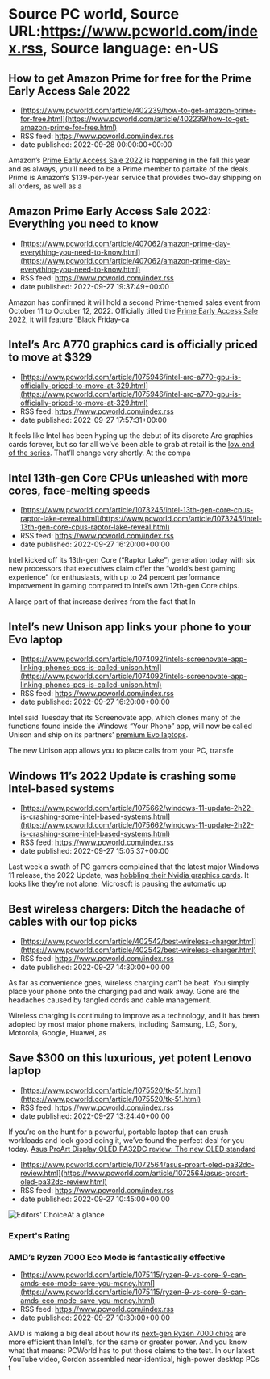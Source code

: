 # Source PC world, Source URL:https://www.pcworld.com/index.rss, Source language: en-US

## How to get Amazon Prime for free for the Prime Early Access Sale 2022
 - [https://www.pcworld.com/article/402239/how-to-get-amazon-prime-for-free.html](https://www.pcworld.com/article/402239/how-to-get-amazon-prime-for-free.html)
 - RSS feed: https://www.pcworld.com/index.rss
 - date published: 2022-09-28 00:00:00+00:00

<div id="link_wrapped_content">
<section class="wp-block-bigbite-multi-title"><div class="container"></div></section><p>Amazon&rsquo;s&nbsp;<a href="https://www.pcworld.com/article/3203969/internet/amazon-prime-day-everything-you-need-to-know.html">Prime Early Access Sale 2022</a> is happening in the fall this year and as always, you&rsquo;ll need to be a Prime member to partake of the deals. Prime is Amazon&rsquo;s $139-per-year service that provides two-day shipping on all orders, as well as a

## Amazon Prime Early Access Sale 2022: Everything you need to know
 - [https://www.pcworld.com/article/407062/amazon-prime-day-everything-you-need-to-know.html](https://www.pcworld.com/article/407062/amazon-prime-day-everything-you-need-to-know.html)
 - RSS feed: https://www.pcworld.com/index.rss
 - date published: 2022-09-27 19:37:49+00:00

<div id="link_wrapped_content">
<section class="wp-block-bigbite-multi-title"><div class="container"></div></section><p>Amazon has confirmed it will hold a second Prime-themed sales event from October 11 to October 12, 2022. Officially titled the <a href="https://go.redirectingat.com/?id=111346X1569483&amp;url=https://www.amazon.com/earlyaccess&amp;xcust=2-1-407062-1-0-0&amp;sref=https://www.pcworld.com/feed" rel="nofollow">Prime Early Access Sale 2022</a>, it will feature &ldquo;Black Friday-ca

## Intel’s Arc A770 graphics card is officially priced to move at $329
 - [https://www.pcworld.com/article/1075946/intel-arc-a770-gpu-is-officially-priced-to-move-at-329.html](https://www.pcworld.com/article/1075946/intel-arc-a770-gpu-is-officially-priced-to-move-at-329.html)
 - RSS feed: https://www.pcworld.com/index.rss
 - date published: 2022-09-27 17:57:31+00:00

<div id="link_wrapped_content">
<section class="wp-block-bigbite-multi-title"><div class="container"></div></section><p>It feels like Intel has been hyping up the debut of its discrete Arc graphics cards forever, but so far all we&rsquo;ve been able to grab at retail is the <a href="https://www.pcworld.com/article/832200/the-first-intel-graphics-card-is-now-on-sale-in-the-us.html" rel="noreferrer noopener" target="_blank">low end of the series</a>. That&rsquo;ll change very shortly. At the compa

## Intel 13th-gen Core CPUs unleashed with more cores, face-melting speeds
 - [https://www.pcworld.com/article/1073245/intel-13th-gen-core-cpus-raptor-lake-reveal.html](https://www.pcworld.com/article/1073245/intel-13th-gen-core-cpus-raptor-lake-reveal.html)
 - RSS feed: https://www.pcworld.com/index.rss
 - date published: 2022-09-27 16:20:00+00:00

<div id="link_wrapped_content">
<section class="wp-block-bigbite-multi-title"><div class="container"></div></section><p>Intel kicked off its 13th-gen Core (&ldquo;Raptor Lake&rdquo;) generation today with six new processors that executives claim offer the &ldquo;world&rsquo;s best gaming experience&rdquo; for enthusiasts, with up to 24 percent performance improvement in gaming compared to Intel&rsquo;s own 12th-gen Core chips.</p>



<p>A large part of that increase derives from the fact that In

## Intel’s new Unison app links your phone to your Evo laptop
 - [https://www.pcworld.com/article/1074092/intels-screenovate-app-linking-phones-pcs-is-called-unison.html](https://www.pcworld.com/article/1074092/intels-screenovate-app-linking-phones-pcs-is-called-unison.html)
 - RSS feed: https://www.pcworld.com/index.rss
 - date published: 2022-09-27 16:20:00+00:00

<div id="link_wrapped_content">
<section class="wp-block-bigbite-multi-title"><div class="container"></div></section><p>Intel said Tuesday that its Screenovate app, which clones many of the functions found inside the Windows &ldquo;Your Phone&rdquo; app, will now be called Unison and ship on its partners&rsquo; <a href="https://www.pcworld.com/article/436674/the-best-pc-laptops-of-the-year.html">premium Evo laptops</a>.</p>



<p>The new Unison app allows you to place calls from your PC, transfe

## Windows 11’s 2022 Update is crashing some Intel-based systems
 - [https://www.pcworld.com/article/1075662/windows-11-update-2h22-is-crashing-some-intel-based-systems.html](https://www.pcworld.com/article/1075662/windows-11-update-2h22-is-crashing-some-intel-based-systems.html)
 - RSS feed: https://www.pcworld.com/index.rss
 - date published: 2022-09-27 15:05:37+00:00

<div id="link_wrapped_content">
<section class="wp-block-bigbite-multi-title"><div class="container"></div></section><p>Last week a swath of PC gamers complained that the latest major Windows 11 release, the 2022 Update, was <a href="https://www.pcworld.com/article/1073851/windows-11-2022-update-nvidia-gpus-performance-issues-fixed.html" rel="noreferrer noopener" target="_blank">hobbling their Nvidia graphics cards</a>. It looks like they&rsquo;re not alone: Microsoft is pausing the automatic up

## Best wireless chargers: Ditch the headache of cables with our top picks
 - [https://www.pcworld.com/article/402542/best-wireless-charger.html](https://www.pcworld.com/article/402542/best-wireless-charger.html)
 - RSS feed: https://www.pcworld.com/index.rss
 - date published: 2022-09-27 14:30:00+00:00

<div id="link_wrapped_content">
<section class="wp-block-bigbite-multi-title"><div class="container"></div></section><p>As far as convenience goes, wireless charging can&rsquo;t be beat. You simply place your phone onto the charging pad and walk away. Gone are the headaches caused by tangled cords and cable management.</p>



<p>Wireless charging is continuing to improve as a technology, and it has been adopted by most major phone makers, including Samsung, LG, Sony, Motorola, Google, Huawei, as

## Save $300 on this luxurious, yet potent Lenovo laptop
 - [https://www.pcworld.com/article/1075520/tk-51.html](https://www.pcworld.com/article/1075520/tk-51.html)
 - RSS feed: https://www.pcworld.com/index.rss
 - date published: 2022-09-27 13:24:40+00:00

<div id="link_wrapped_content">
<section class="wp-block-bigbite-multi-title"><div class="container"></div></section><p>If you&rsquo;re on the hunt for a powerful, portable laptop that can crush workloads and look good doing it, we&rsquo;ve found the perfect deal for you today. <a href="https://go.redirectingat.com/?id=111346X1569483&amp;url=https://www.costco.com/lenovo-slim-7i-16-intel-evo-platform-touchscreen-laptop-12th-gen-intel-core-i7-12700h-intel-arc-a370m-graphics-144hz-windows-11.produ

## Asus ProArt Display OLED PA32DC review: The new OLED standard
 - [https://www.pcworld.com/article/1072564/asus-proart-oled-pa32dc-review.html](https://www.pcworld.com/article/1072564/asus-proart-oled-pa32dc-review.html)
 - RSS feed: https://www.pcworld.com/index.rss
 - date published: 2022-09-27 10:45:00+00:00

<div id="link_wrapped_content">
<section class="wp-block-bigbite-multi-title"><div class="container"></div></section><div class="review" id="review-body"><img alt="Editors' Choice" class="review-logo" src="https://www.pcworld.com/wp-content/uploads/2021/09/PC-ED-CHOICE.png" /><span class="review-title">At a glance</span><h3 class="review-subTitle" id="experts-rating">Expert's Rating</h3><div class="starRating"></div>
<div><div class="review-columns"><div class="review-column"><h3 class="review-s

## AMD’s Ryzen 7000 Eco Mode is fantastically effective
 - [https://www.pcworld.com/article/1075115/ryzen-9-vs-core-i9-can-amds-eco-mode-save-you-money.html](https://www.pcworld.com/article/1075115/ryzen-9-vs-core-i9-can-amds-eco-mode-save-you-money.html)
 - RSS feed: https://www.pcworld.com/index.rss
 - date published: 2022-09-27 10:30:00+00:00

<div id="link_wrapped_content">
<section class="wp-block-bigbite-multi-title"><div class="container"></div></section><p>AMD is making a big deal about how its <a href="https://www.pcworld.com/article/1074246/amd-ryzen-9-7950x-review.html">next-gen Ryzen 7000 chips</a> are more efficient than Intel&rsquo;s, for the same or greater power. And you know what that means: PCWorld has to put those claims to the test. In our latest YouTube video, Gordon assembled near-identical, high-power desktop PCs t
